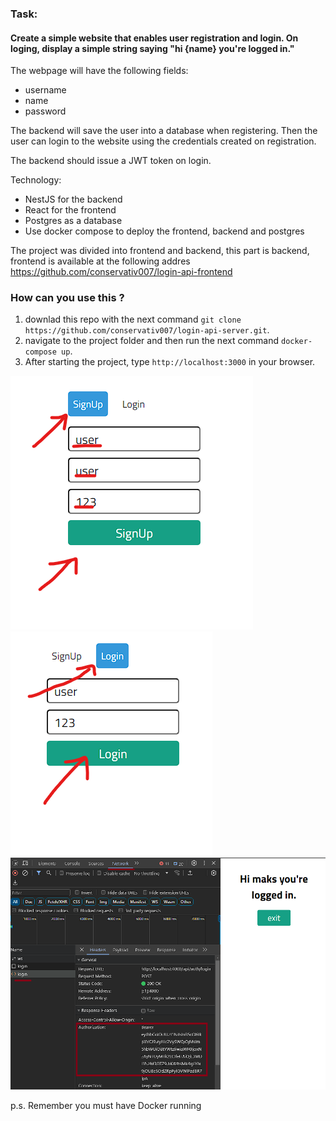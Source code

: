 ### Task:

#### Create a simple website that enables user registration and login. On loging, display a simple string saying "hi {name} you're logged in."

The webpage will have the following fields:
- username
- name
- password

The backend will save the user into a database when registering. Then the user can login to the website using the credentials created on registration.

The backend should issue a JWT token on login.

Technology:
- NestJS for the backend
- React for the frontend
- Postgres as a database
- Use docker compose to deploy the frontend, backend and postgres

The project was divided into frontend and backend, this part is backend, frontend is available at the following addres  https://github.com/conservativ007/login-api-frontend

### How can you use this ?
1. downlad this repo with the next command `git clone https://github.com/conservativ007/login-api-server.git`.
2. navigate to the project folder and then run the next command `docker-compose up`.
3. After starting the project, type `http://localhost:3000` in your browser.

![signup](/src/images/signup.png)
![login](/src/images/login.png)
![home](/src/images/home.png)

p.s. Remember you must have Docker running